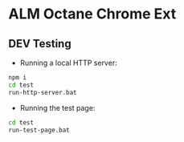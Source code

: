 # ALM Octane Chrome Ext

## DEV Testing

* Running a local HTTP server:

```sh
npm i
cd test
run-http-server.bat
```

* Running the test page:

```sh
cd test
run-test-page.bat
```
